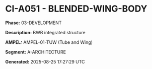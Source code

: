 # CI-A051 - BLENDED-WING-BODY

**Phase:** 03-DEVELOPMENT

**Description:** BWB integrated structure

**AMPEL:** AMPEL-01-TUW (Tube and Wing)

**Segment:** A-ARCHITECTURE

**Generated:** 2025-08-25 17:27:29 UTC
